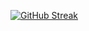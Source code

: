[![GitHub Streak](https://streak-stats.demolab.com/?user=adhishakya&theme=dark)](https://git.io/streak-stats)
